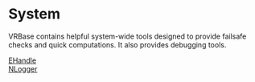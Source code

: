 # System

VRBase contains helpful system-wide tools designed to provide failsafe checks and quick computations. It also provides debugging tools.

[EHandle](EHandle.md)  
[NLogger](NLogger.md)  